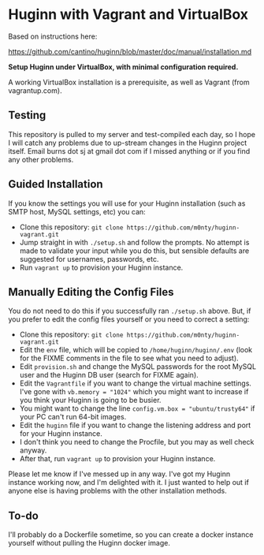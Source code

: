 # Huginn with Vagrant and VirtualBox

Based on instructions here:

https://github.com/cantino/huginn/blob/master/doc/manual/installation.md

**Setup Huginn under VirtualBox, with minimal configuration required.**

A working VirtualBox installation is a prerequisite, as well as Vagrant
(from vagrantup.com).

## Testing

This repository is pulled to my server and test-compiled each day, so I hope
I will catch any problems due to up-stream changes in the Huginn project
itself. Email burns dot sj at gmail dot com if I missed anything or if you
find any other problems.

## Guided Installation

If you know the settings you will use for your Huginn installation (such
as SMTP host, MySQL settings, etc) you can:

- Clone this repository: `git clone https://github.com/m0nty/huginn-vagrant.git`
- Jump straight in with `./setup.sh` and follow the prompts. No attempt 
  is made to validate your input while you do this, but sensible defaults are
  suggested for usernames, passwords, etc.
- Run `vagrant up` to provision your Huginn instance.

## Manually Editing the Config Files

You do not need to do this if you successfully ran `./setup.sh` above. But, 
if you prefer to edit the config files yourself or you need to correct a setting:

- Clone this repository: `git clone https://github.com/m0nty/huginn-vagrant.git`
- Edit the `env` file, which will be copied to `/home/huginn/huginn/.env`
  (look for the FIXME comments in the file to see what you need to adjust).
- Edit `provision.sh` and change the MySQL passwords for the root MySQL user and
  the Huginn DB user (search for FIXME again).
- Edit the `Vagrantfile` if you want to change the virtual machine settings. I've
  gone with `vb.memory = "1024"` which you might want to increase if you think
  your Huginn is going to be busier.
- You might want to change the line `config.vm.box = "ubuntu/trusty64"` if your
  PC can't run 64-bit images.
- Edit the `huginn` file if you want to change the listening address and port for
  your Huginn instance.
- I don't think you need to change the Procfile, but you may as well check anyway.
- After that, run `vagrant up` to provision your Huginn instance.

Please let me know if I've messed up in any way. I've got my Huginn instance working
now, and I'm delighted with it. I just wanted to help out if anyone else is having
problems with the other installation methods.

## To-do

I'll probably do a Dockerfile sometime, so you can create a docker instance yourself
without pulling the Huginn docker image.

